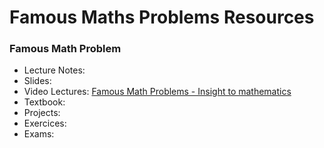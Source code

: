 # Famous Maths Problems Resources

### Famous Math Problem

- Lecture Notes:
- Slides:
- Video Lectures: [Famous Math Problems - Insight to mathematics](https://www.youtube.com/playlist?list=PLIljB45xT85Bfc-S4WHvTIM7E-ir3nAOf)
- Textbook:
- Projects:
- Exercices:
- Exams:

